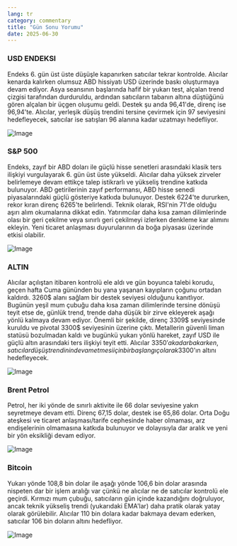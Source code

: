 ```yaml
---
lang: tr
category: commentary
title: "Gün Sonu Yorumu"
date: 2025-06-30
---
```


### USD ENDEKSI

Endeks 6. gün üst üste düşüşle kapanırken satıcılar tekrar kontrolde. Alıcılar kenarda kalırken olumsuz ABD hissiyatı USD üzerinde baskı oluşturmaya devam ediyor. Asya seansının başlarında hafif bir yukarı test, alçalan trend çizgisi tarafından durduruldu, ardından satıcıların tabanın altına düştüğünü gören alçalan bir üçgen oluşumu geldi. Destek şu anda 96,41'de, direnç ise 96,94'te. Alıcılar, yerleşik düşüş trendini tersine çevirmek için 97 seviyesini hedefleyecek, satıcılar ise satışları 96 alanına kadar uzatmayı hedefliyor.

![Image](https://markleighedu.github.io/img/Jun-2025/30-Jun-2025/usdindex.jpg)

### S&P 500

Endeks, zayıf bir ABD doları ile güçlü hisse senetleri arasındaki klasik ters ilişkiyi vurgulayarak 6. gün üst üste yükseldi. Alıcılar daha yüksek zirveler belirlemeye devam ettikçe talep istikrarlı ve yükseliş trendine katkıda bulunuyor. ABD getirilerinin zayıf performansı, ABD hisse senedi piyasalarındaki güçlü gösteriye katkıda bulunuyor. Destek 6224'te dururken, rekor kıran direnç 6265'te belirlendi. Teknik olarak, RSI'nin 71'de olduğu aşırı alım okumalarına dikkat edin. Yatırımcılar daha kısa zaman dilimlerinde olası bir geri çekilme veya sınırlı geri çekilmeyi izlerken denkleme kar alımını ekleyin. Yeni ticaret anlaşması duyurularının da boğa piyasası üzerinde etkisi olabilir.

![Image](https://markleighedu.github.io/img/Jun-2025/30-Jun-2025/sp500.jpg)

### ALTIN

Alıcılar açılıştan itibaren kontrolü ele aldı ve gün boyunca talebi korudu, geçen hafta Cuma gününden bu yana yaşanan kayıpların çoğunu ortadan kaldırdı. 3260$ alanı sağlam bir destek seviyesi olduğunu kanıtlıyor. Bugünün yeşil mum çubuğu daha kısa zaman dilimlerinde tersine dönüşü teyit etse de, günlük trend, trende daha düşük bir zirve ekleyerek aşağı yönlü kalmaya devam ediyor. Önemli bir şekilde, direnç 3309$ seviyesinde kuruldu ve pivotal 3300$ seviyesinin üzerine çıktı. Metallerin güvenli liman statüsü bozulmadan kaldı ve bugünkü yukarı yönlü hareket, zayıf USD ile güçlü altın arasındaki ters ilişkiyi teyit etti. Alıcılar 3350$'a kadar bakarken, satıcılar düşüş trendinin devam etmesi için bir başlangıç olarak 3300$'ın altını hedefleyecek.

![Image](https://markleighedu.github.io/img/Jun-2025/30-Jun-2025/gold.jpg)

### Brent Petrol

Petrol, her iki yönde de sınırlı aktivite ile 66 dolar seviyesine yakın seyretmeye devam etti. Direnç 67,15 dolar, destek ise 65,86 dolar. Orta Doğu ateşkesi ve ticaret anlaşması/tarife cephesinde haber olmaması, arz endişelerinin olmamasına katkıda bulunuyor ve dolayısıyla dar aralık ve yeni bir yön eksikliği devam ediyor.

![Image](https://markleighedu.github.io/img/Jun-2025/30-Jun-2025/brentoil.jpg)

### Bitcoin

Yukarı yönde 108,8 bin dolar ile aşağı yönde 106,6 bin dolar arasında nispeten dar bir işlem aralığı var çünkü ne alıcılar ne de satıcılar kontrolü ele geçirdi. Kırmızı mum çubuğu, satıcıların gün içinde kazandığını doğruluyor, ancak teknik yükseliş trendi (yukarıdaki EMA'lar) daha pratik olarak yatay olarak görülebilir. Alıcılar 110 bin dolara kadar bakmaya devam ederken, satıcılar 106 bin doların altını hedefliyor.

![Image](https://markleighedu.github.io/img/Jun-2025/30-Jun-2025/bitcoin.jpg)


